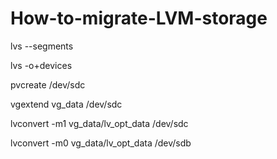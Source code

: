 # How-to-migrate-LVM-storage

lvs --segments

lvs -o+devices

pvcreate /dev/sdc

vgextend vg_data /dev/sdc

lvconvert -m1 vg_data/lv_opt_data /dev/sdc

lvconvert -m0 vg_data/lv_opt_data /dev/sdb


